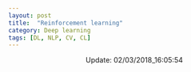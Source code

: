 ```yaml
---
layout: post
title:  "Reinforcement learning"
category: Deep learning
tags: [DL, NLP, CV, CL]
---
```






<center> Update: 02/03/2018_16:05:54</center>

  	
